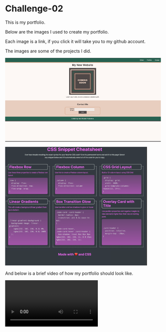 # Challenge-02

This is my portfolio.

Below are the images I used to create my portfolio.

Each image is a link, if you click it will take you to my github account.

The images are some of the projects I did.

![image](Images/img.png)

![image](<Images/img -3.png>)

And below is a brief video of how my portfolio should look like.

<video src="Images/Document%20-%20Google%20Chrome%202024-01-04%2012-28-36.mp4" controls title="Title"></video>
